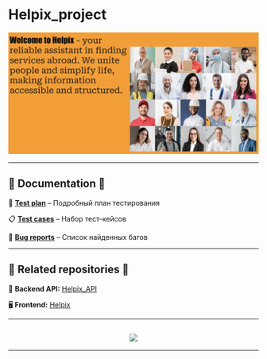 # Helpix_project  

![Header](https://github.com/Kateryna-Komarova/Helpix_project/blob/main/image/Screenshot%202025-02-19%20at%2019.26.54.png)  

---

## 📖 Documentation 📖  

📄 **[Test plan](https://docs.google.com/document/d/1ms0j-khLBX9-NTY_ffnFH46Irxy3-WetVYYxnqWs6hE/edit?usp=sharing)** – Подробный план тестирования  

📋 **[Test cases](https://docs.google.com/spreadsheets/d/173PKxp25hY9lC2Zo2913OS3Tv-aWCLwo5VU21NIjHkA/edit?usp=sharing)** – Набор тест-кейсов  

🐞 **[Bug reports](https://docs.google.com/spreadsheets/d/1s5mirtaLL5N99s9o4fM8xPGZWnBgOXzKuUHaepUTB80/edit?usp=sharing)** – Список найденных багов  

---

## 🔗 Related repositories 🔗  

📂 **Backend API:** [Helpix_API](https://github.com/Kateryna-Komarova/Helpix_API)  

🖥️ **Frontend:** [Helpix](https://github.com/Kateryna-Komarova/Helpix)  

---

##  

<div align="center">
  <img src="https://media.giphy.com/media/jTnGaiuxvvDNK/giphy.gif" width="400px">
</div>  

---






<!---
Kateryna-Komarova/Kateryna-Komarova is a ✨ special ✨ repository because its `README.md` (this file) appears on your GitHub profile.
You can click the Preview link to take a look at your changes.
--->